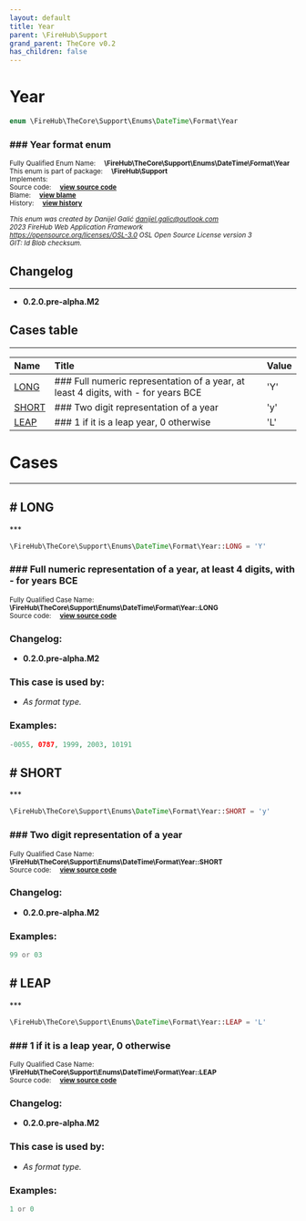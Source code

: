 ```yaml
---
layout: default
title: Year
parent: \FireHub\Support
grand_parent: TheCore v0.2
has_children: false
---
```


<link rel="stylesheet" type="text/css" href="/css/style.css" />

# Year

```php
enum \FireHub\TheCore\Support\Enums\DateTime\Format\Year
```

### ### Year format enum

<sub>Fully Qualified Enum Name:  **\FireHub\TheCore\Support\Enums\DateTime\Format\Year**</sub><br>
<sub>This enum is part of package:  **\FireHub\Support**</sub><br>
<sub>Implements:  **[](/thecore/v0.2)**</sub><br>
<sub>Source code:  **[view source code](https://github.com/The-FireHub-Project/TheCore/blob/v1.0/src/support/enums/datetime/format/firehub.Year.php#L23)**</sub><br>
<sub>Blame:  **[view blame](https://github.com/The-FireHub-Project/TheCore/blame/v1.0/src/support/enums/datetime/format/firehub.Year.php)**</sub><br>
<sub>History:  **[view history](https://github.com/The-FireHub-Project/TheCore/commits/v1.0/src/support/enums/datetime/format/firehub.Year.php)**</sub><br>

<sub>_This enum was created by Danijel Galić <danijel.galic@outlook.com>_</sub><br>
<sub>_2023 FireHub Web Application Framework_</sub><br>
<sub>_<https://opensource.org/licenses/OSL-3.0> OSL Open Source License version 3_</sub><br>
<sub>_GIT: $Id$ Blob checksum._</sub><br>

## Changelog
***

* **0.2.0.pre-alpha.M2** 


## Cases table
***

| Name  | Title | Value |
| :---  | :---  | :---  |
|<a href="#long">LONG</a>|### Full numeric representation of a year, at least 4 digits, with - for years BCE|&#039;Y&#039;|
|<a href="#short">SHORT</a>|### Two digit representation of a year|&#039;y&#039;|
|<a href="#leap">LEAP</a>|### 1 if it is a leap year, 0 otherwise|&#039;L&#039;|


# Cases
***


<h2><a name="long"># LONG</a></h2>
***

```php
\FireHub\TheCore\Support\Enums\DateTime\Format\Year::LONG = 'Y'
```

### ### Full numeric representation of a year, at least 4 digits, with - for years BCE

<sub>Fully Qualified Case Name:  **\FireHub\TheCore\Support\Enums\DateTime\Format\Year::LONG**</sub><br>
<sub>Source code:  **[view source code](https://github.com/The-FireHub-Project/TheCore/blob/v1.0/src/support/enums/datetime/format/firehub.Year.php#L34)**</sub><br>

### Changelog:

* **0.2.0.pre-alpha.M2** 

### This case is used by:

* *As format type.*


### Examples:

```php
-0055, 0787, 1999, 2003, 10191
```



<h2><a name="short"># SHORT</a></h2>
***

```php
\FireHub\TheCore\Support\Enums\DateTime\Format\Year::SHORT = 'y'
```

### ### Two digit representation of a year

<sub>Fully Qualified Case Name:  **\FireHub\TheCore\Support\Enums\DateTime\Format\Year::SHORT**</sub><br>
<sub>Source code:  **[view source code](https://github.com/The-FireHub-Project/TheCore/blob/v1.0/src/support/enums/datetime/format/firehub.Year.php#L45)**</sub><br>

### Changelog:

* **0.2.0.pre-alpha.M2** 

### Examples:

```php
99 or 03
```



<h2><a name="leap"># LEAP</a></h2>
***

```php
\FireHub\TheCore\Support\Enums\DateTime\Format\Year::LEAP = 'L'
```

### ### 1 if it is a leap year, 0 otherwise

<sub>Fully Qualified Case Name:  **\FireHub\TheCore\Support\Enums\DateTime\Format\Year::LEAP**</sub><br>
<sub>Source code:  **[view source code](https://github.com/The-FireHub-Project/TheCore/blob/v1.0/src/support/enums/datetime/format/firehub.Year.php#L56)**</sub><br>

### Changelog:

* **0.2.0.pre-alpha.M2** 

### This case is used by:

* *As format type.*


### Examples:

```php
1 or 0
```



